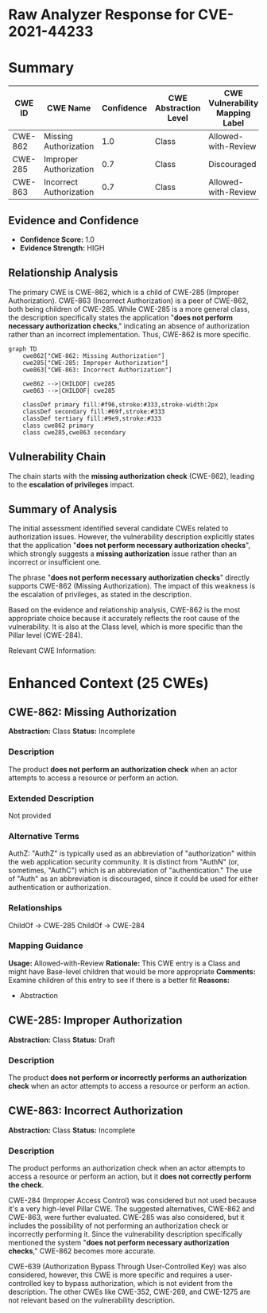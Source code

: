 # Raw Analyzer Response for CVE-2021-44233

# Summary
| CWE ID | CWE Name | Confidence | CWE Abstraction Level | CWE Vulnerability Mapping Label | CWE-Vulnerability Mapping Notes |
|---|---|---|---|---|---|
| CWE-862 | Missing Authorization | 1.0 | Class | Allowed-with-Review | Primary CWE |
| CWE-285 | Improper Authorization | 0.7 | Class | Discouraged | Secondary Candidate |
| CWE-863 | Incorrect Authorization | 0.7 | Class | Allowed-with-Review | Secondary Candidate |

## Evidence and Confidence

*   **Confidence Score:** 1.0
*   **Evidence Strength:** HIGH

## Relationship Analysis
The primary CWE is CWE-862, which is a child of CWE-285 (Improper Authorization). CWE-863 (Incorrect Authorization) is a peer of CWE-862, both being children of CWE-285. While CWE-285 is a more general class, the description specifically states the application "**does not perform necessary authorization checks**," indicating an absence of authorization rather than an incorrect implementation. Thus, CWE-862 is more specific.

```mermaid
graph TD
    cwe862["CWE-862: Missing Authorization"]
    cwe285["CWE-285: Improper Authorization"]
    cwe863["CWE-863: Incorrect Authorization"]
    
    cwe862 -->|CHILDOF| cwe285
    cwe863 -->|CHILDOF| cwe285

    classDef primary fill:#f96,stroke:#333,stroke-width:2px
    classDef secondary fill:#69f,stroke:#333
    classDef tertiary fill:#9e9,stroke:#333
    class cwe862 primary
    class cwe285,cwe863 secondary
```

## Vulnerability Chain
The chain starts with the **missing authorization check** (CWE-862), leading to the **escalation of privileges** impact.

## Summary of Analysis
The initial assessment identified several candidate CWEs related to authorization issues. However, the vulnerability description explicitly states that the application "**does not perform necessary authorization checks**", which strongly suggests a **missing authorization** issue rather than an incorrect or insufficient one.

The phrase "**does not perform necessary authorization checks**" directly supports CWE-862 (Missing Authorization). The impact of this weakness is the escalation of privileges, as stated in the description.

Based on the evidence and relationship analysis, CWE-862 is the most appropriate choice because it accurately reflects the root cause of the vulnerability. It is also at the Class level, which is more specific than the Pillar level (CWE-284).

Relevant CWE Information:

# Enhanced Context (25 CWEs)

## CWE-862: Missing Authorization
**Abstraction:** Class
**Status:** Incomplete

### Description
The product **does not perform an authorization check** when an actor attempts to access a resource or perform an action.

### Extended Description
Not provided

### Alternative Terms
AuthZ: "AuthZ" is typically used as an abbreviation of "authorization" within the web application security community. It is distinct from "AuthN" (or, sometimes, "AuthC") which is an abbreviation of "authentication." The use of "Auth" as an abbreviation is discouraged, since it could be used for either authentication or authorization.

### Relationships
ChildOf -> CWE-285
ChildOf -> CWE-284

### Mapping Guidance
**Usage:** Allowed-with-Review
**Rationale:** This CWE entry is a Class and might have Base-level children that would be more appropriate
**Comments:** Examine children of this entry to see if there is a better fit
**Reasons:**
- Abstraction

## CWE-285: Improper Authorization
**Abstraction:** Class
**Status:** Draft

### Description
The product **does not perform or incorrectly performs an authorization check** when an actor attempts to access a resource or perform an action.

## CWE-863: Incorrect Authorization
**Abstraction:** Class
**Status:** Incomplete

### Description
The product performs an authorization check when an actor attempts to access a resource or perform an action, but it **does not correctly perform the check**.

CWE-284 (Improper Access Control) was considered but not used because it's a very high-level Pillar CWE. The suggested alternatives, CWE-862 and CWE-863, were further evaluated. CWE-285 was also considered, but it includes the possibility of not performing an authorization check or incorrectly performing it. Since the vulnerability description specifically mentioned the system "**does not perform necessary authorization checks**," CWE-862 becomes more accurate.

CWE-639 (Authorization Bypass Through User-Controlled Key) was also considered, however, this CWE is more specific and requires a user-controlled key to bypass authorization, which is not evident from the description. The other CWEs like CWE-352, CWE-269, and CWE-1275 are not relevant based on the vulnerability description.